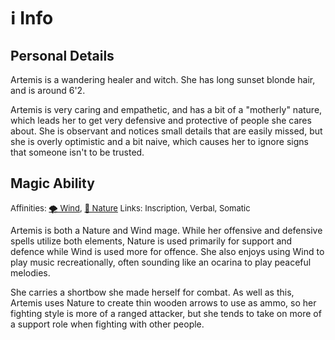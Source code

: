 # ℹ️ Info
## Personal Details
Artemis is a wandering healer and witch. She has long sunset blonde hair, and is around 6'2. 

Artemis is very caring and empathetic, and has a bit of a "motherly" nature, which leads her to get very defensive and protective of people she cares about. She is observant and notices small details that are easily missed, but she is overly optimistic and a bit naive, which causes her to ignore signs that someone isn't to be trusted.
## Magic Ability
<font size=2>Affinities: [🌪 Wind](<Magic/Elements/🌪 Wind.md>), [🌿 Nature](<Magic/Elements/🌿 Nature.md>)  </font>
<font size=2>Links: Inscription, Verbal, Somatic  </font>

Artemis is both a Nature and Wind mage. While her offensive and defensive spells utilize both elements, Nature is used primarily for support and defence while Wind is used more for offence. She also enjoys using Wind to play music recreationally, often sounding like an ocarina to play peaceful melodies.

She carries a shortbow she made herself for combat. As well as this, Artemis uses Nature to create thin wooden arrows to use as ammo, so her fighting style is more of a ranged attacker, but she tends to take on more of a support role when fighting with other people.
